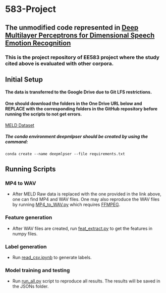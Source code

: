 # 583-Project
## The unmodified code represented in [Deep Multilayer Perceptrons for Dimensional Speech Emotion Recognition](https://github.com/bagustris/deep_mlp_ser)
### This is the project repository of EE583 project where the study cited above is evaluated with other corpora.

## Initial Setup
#### The data is transferred to the Google Drive due to Git LFS restrictions.
#### One should download the folders in the One Drive URL below and __REPLACE__ with the corresponding folders in the GitHub repository before running the scripts to not get errors. 
[MELD Dataset](https://1028f8d26f624cd18d39-my.sharepoint.com/:f:/g/personal/kutay_ugurlu_metu_edu_tr/EkSnJAtA9fBCntQzBIEHvCoBhmel9vTzjVsLdz8I6v1Vcg?e=Mgdq43)
##### The conda environment deepmlpser should be created by using the command:
```
conda create --name deepmlpser --file requirements.txt
```

## Running Scripts 
### MP4 to WAV
* After MELD Raw data is replaced with the one provided in the link above, one can find MP4 and WAV files. One may also reproduce the WAV files by running [MP4_to_WAV.py](https://github.com/kutay-ugurlu/Analysis-of-Deep-MLP-SER/blob/master/data/MELDRaw/test_data/output_repeated_splits_test/mp4_to_wav.py) which requires [FFMPEG](https://www.ffmpeg.org/).
### Feature generation
* After WAV files are created, run [feat_extract.py](https://github.com/kutay-ugurlu/Analysis-of-Deep-MLP-SER/blob/master/data/MELDRaw/test_data/output_repeated_splits_test/WAVs/feat_extract.py) to get the features in numpy files.
### Label generation
* Run [read_csv.ipynb](https://github.com/kutay-ugurlu/Analysis-of-Deep-MLP-SER/blob/master/data/MELDRaw/read_csv.ipynb) to generate labels.
### Model training and testing 
* Run [run_all.py](https://github.com/kutay-ugurlu/Analysis-of-Deep-MLP-SER/blob/master/code/run_all.py) script to reproduce all results. The results will be saved in the JSONs folder.

